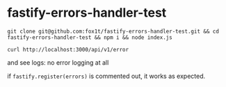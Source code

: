 # fastify-errors-handler-test

`git clone git@github.com:fox1t/fastify-errors-handler-test.git && cd fastify-errors-handler-test && npm i && node index.js`

`curl http://localhost:3000/api/v1/error` 

and see logs: no error logging at all

if `fastify.register(errors)` is commented out, it works as expected.

